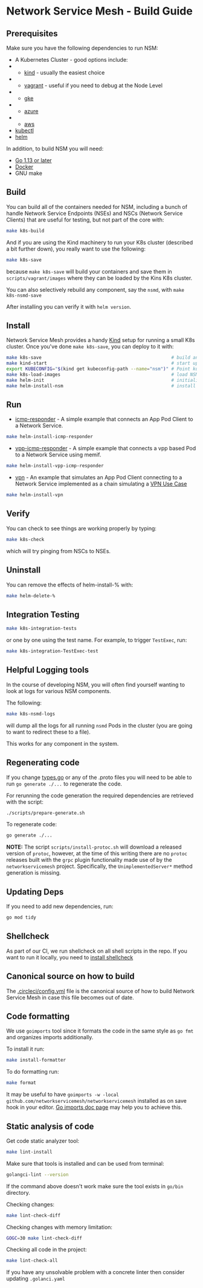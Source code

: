 # Network Service Mesh - Build Guide

## Prerequisites

Make sure you have the following dependencies to run NSM:
* A Kubernetes Cluster - good options include:
* * [kind](guide-kind.md) - usually the easiest choice
* * [vagrant](vagrant/guide-vagrant.md) - useful if you need to debug at the Node Level
* * [gke](guide-gke.md)
* * [azure](guide-azure.md)
* * [aws](guide-aws.md)
* [kubectl](https://kubernetes.io/docs/tasks/tools/install-kubectl/)
* [helm](https://helm.sh/)

In addition, to build NSM you will need:

* [Go 1.13 or later](https://golang.org/dl/)
* [Docker](https://docs.docker.com/install/)
* GNU make

## Build

You can build all of the containers needed for NSM, including a bunch of handle Network Service Endpoints (NSEs) and NSCs (Network Service Clients) that are useful for testing, but not part of the core with:

```bash
make k8s-build
```

And if you are using the Kind machinery to run your K8s cluster (described a bit further down), you really want to use the following:

```bash
make k8s-save
```

because ```make k8s-save``` will build your containers and save them in `scripts/vagrant/images` where they can be loaded by the Kins K8s cluster.

You can also selectively rebuild any component, say the `nsmd`, with ```make k8s-nsmd-save```

After installing you can verify it with `helm version`.

## Install

Network Service Mesh provides a handy [Kind](https://github.com/kubernetes-sigs/kind) setup for running a small K8s cluster. Once you've done ```make k8s-save```, you can deploy to it with:

```bash
make k8s-save                                                # build and save the NSM docker containers
make kind-start                                              # start up an nsm cluster named kind
export KUBECONFIG="$(kind get kubeconfig-path --name="nsm")" # Point kubectl at your kind instance
make k8s-load-images                                         # load NSM docker containers into kind
make helm-init                                               # initialize helm
make helm-install-nsm                                        # install the nsm infrastructure
```

## Run
* [icmp-responder](examples/icmp-responder.md) - A simple example that connects an App Pod Client to a Network Service.  
```bash
make helm-install-icmp-responder
```
* [vpp-icmp-responder](examples/vpp-icmp-example.md) - A simple example that connects a vpp based Pod to a Network Service using memif.  
```bash
make helm-install-vpp-icmp-responder
```
* [vpn](examples/vpn.md) - An example that simulates an App Pod Client connecting to a Network Service implemented as a chain simulating a [VPN Use Case](https://docs.google.com/presentation/d/1Vzmhv5vc10NyAa08ny-CCbveo0_fWkDckbkCD_N0fPg/edit#slide=id.g49bd4e8739_0_12)  
```bash
make helm-install-vpn
```

## Verify
You can check to see things are working properly by typing:

```bash
make k8s-check
```

which will try pinging from NSCs to NSEs.

## Uninstall

You can remove the effects of helm-install-% with:

```bash
make helm-delete-%
```

## Integration Testing

```bash
make k8s-integration-tests
```

or one by one using the test name. For example, to trigger `TestExec`, run:

```bash
make k8s-integration-TestExec-test
```

## Helpful Logging tools

In the course of developing NSM, you will often find yourself wanting to look at logs for various NSM components.

The following:

```bash
make k8s-nsmd-logs
```

will dump all the logs for all running `nsmd` Pods in the cluster (you are going to want to redirect these to a file).

This works for any component in the system.

## Regenerating code

If you change [types.go](https://github.com/networkservicemesh/networkservicemesh/blob/master/k8s/pkg/apis/networkservice/v1alpha1/types.go) or any of the .proto files you will need to be able to run ```go generate ./...``` to regenerate the code.

For rerunning the code generation the required dependencies are retrieved with the script:

```bash
./scripts/prepare-generate.sh
```

To regenerate code:

```bash
go generate ./...
```

**NOTE:**  The script `scripts/install-protoc.sh` will download a released version of `protoc`, however,
at the time of this writing there are no `protoc` releases built with the `grpc` plugin functionality
made use of by the `networkservicemesh` project.  Specifically, the `UnimplementedServer*` method
generation is missing.

## Updating Deps

If you need to add new dependencies, run:

```bash
go mod tidy
```

## Shellcheck

As part of our CI, we run shellcheck on all shell scripts in the repo.
If you want to run it locally, you need to [install shellcheck](https://github.com/koalaman/shellcheck#installing)

## Canonical source on how to build

The [.circleci/config.yml](https://github.com/networkservicemesh/networkservicemesh/blob/master/.circleci/config.yml) file is the canonical source of how to build Network Service Mesh in case this file becomes out of date.

## Code formatting
We use `goimports` tool since it formats the code in the same style as `go fmt` and organizes imports additionally.

To install it run:
```bash
make install-formatter
```

To do formatting run:
```bash
make format
```

It may be useful to have `goimports -w -local github.com/networkservicemesh/networkservicemesh` installed as on save hook in your editor. [Go imports doc page](https://godoc.org/golang.org/x/tools/cmd/goimports) may help you to achieve this.

## Static analysis of code
Get code static analyzer tool:
```bash
make lint-install
```
Make sure that tools is installed and can be used from terminal:
```bash
golangci-lint --version
```
If the command above doesn't work make sure the tool exists in `go/bin` directory.

Checking changes:
```bash
make lint-check-diff
```
Checking changes with memory limitation:
```bash
GOGC=30 make lint-check-diff
```
Checking all code in the project:
```bash 
make lint-check-all
```
If you have any unsolvable problem with a concrete linter then consider updating `.golanci.yaml` 
